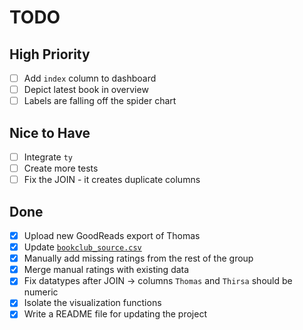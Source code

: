 # TODO

## High Priority

- [ ] Add `index` column to dashboard
- [ ] Depict latest book in overview
- [ ] Labels are falling off the spider chart

## Nice to Have

- [ ] Integrate `ty`
- [ ] Create more tests
- [ ] Fix the JOIN - it creates duplicate columns

## Done

- [x] Upload new GoodReads export of Thomas
- [x] Update [`bookclub_source.csv`](https://tinyurl.com/3k56h92v)
- [x] Manually add missing ratings from the rest of the group
- [x] Merge manual ratings with existing data
- [x] Fix datatypes after JOIN -> columns `Thomas` and `Thirsa` should be numeric
- [x] Isolate the visualization functions
- [x] Write a README file for updating the project
